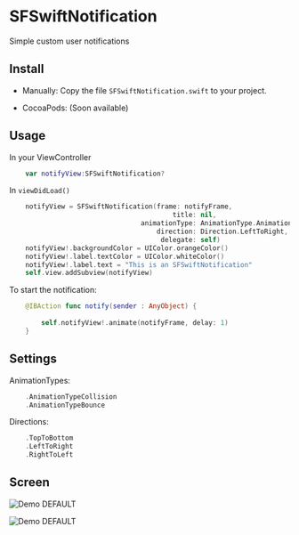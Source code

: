 SFSwiftNotification
=============


Simple custom user notifications


Install
--------------------

* Manually:
Copy the file ```SFSwiftNotification.swift``` to your project.


* CocoaPods: (Soon available)



Usage
--------------------


In your ViewController

```swift
	var notifyView:SFSwiftNotification?
```

In ```viewDidLoad()```

```swift
    notifyView = SFSwiftNotification(frame: notifyFrame,
                                         title: nil,
                                 animationType: AnimationType.AnimationTypeCollision,
                                     direction: Direction.LeftToRight,
                                      delegate: self)
    notifyView!.backgroundColor = UIColor.orangeColor()
    notifyView!.label.textColor = UIColor.whiteColor()
    notifyView!.label.text = "This is an SFSwiftNotification"
    self.view.addSubview(notifyView)
```

To start the notification:

```swift
    @IBAction func notify(sender : AnyObject) {
        
        self.notifyView!.animate(notifyFrame, delay: 1)
    }
```

Settings
--------------------

AnimationTypes:

```swift
    .AnimationTypeCollision
    .AnimationTypeBounce
```

Directions:

```swift
    .TopToBottom
    .LeftToRight
    .RightToLeft
```

Screen
--------------------

![Demo DEFAULT](https://raw.github.com/sferrini/SFSwiftNotification/master/Gif/SFSwiftNotificationBlue.gif)

![Demo DEFAULT](https://raw.github.com/sferrini/SFSwiftNotification/master/Gif/SFSwiftNotification.gif)